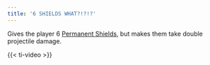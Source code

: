 ```yaml
---
title: '6 SHIELDS WHAT?!?!?'
---
```


Gives the player 6 [Permanent Shields](https://noita.wiki.gg/wiki/Permanent_Shield), but makes them take double projectile damage.

{{< ti-video >}}
